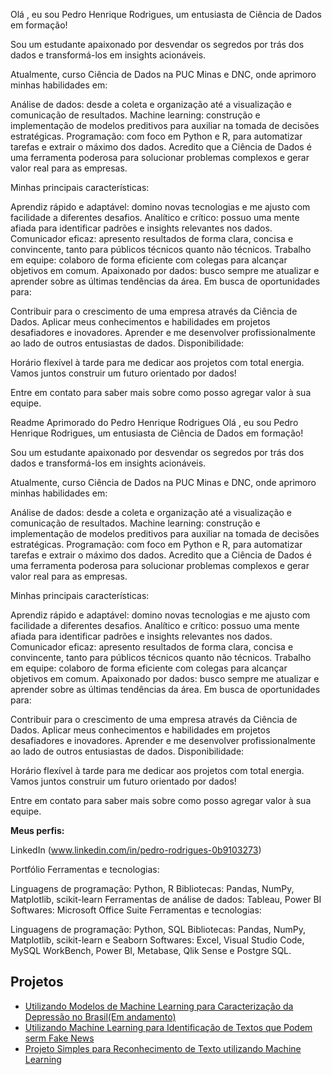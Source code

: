 
Olá , eu sou Pedro Henrique Rodrigues, um entusiasta de Ciência de Dados em formação!

Sou um estudante apaixonado por desvendar os segredos por trás dos dados e transformá-los em insights acionáveis.

Atualmente, curso Ciência de Dados na PUC Minas e DNC, onde aprimoro minhas habilidades em:

Análise de dados: desde a coleta e organização até a visualização e comunicação de resultados.
Machine learning: construção e implementação de modelos preditivos para auxiliar na tomada de decisões estratégicas.
Programação: com foco em Python e R, para automatizar tarefas e extrair o máximo dos dados.
Acredito que a Ciência de Dados é uma ferramenta poderosa para solucionar problemas complexos e gerar valor real para as empresas.

Minhas principais características:

Aprendiz rápido e adaptável: domino novas tecnologias e me ajusto com facilidade a diferentes desafios.
Analítico e crítico: possuo uma mente afiada para identificar padrões e insights relevantes nos dados.
Comunicador eficaz: apresento resultados de forma clara, concisa e convincente, tanto para públicos técnicos quanto não técnicos.
Trabalho em equipe: colaboro de forma eficiente com colegas para alcançar objetivos em comum.
Apaixonado por dados: busco sempre me atualizar e aprender sobre as últimas tendências da área.
Em busca de oportunidades para:

Contribuir para o crescimento de uma empresa através da Ciência de Dados.
Aplicar meus conhecimentos e habilidades em projetos desafiadores e inovadores.
Aprender e me desenvolver profissionalmente ao lado de outros entusiastas de dados.
Disponibilidade:

Horário flexível à tarde para me dedicar aos projetos com total energia.
Vamos juntos construir um futuro orientado por dados!

Entre em contato para saber mais sobre como posso agregar valor à sua equipe.

Readme Aprimorado do Pedro Henrique Rodrigues
Olá , eu sou Pedro Henrique Rodrigues, um entusiasta de Ciência de Dados em formação!

Sou um estudante apaixonado por desvendar os segredos por trás dos dados e transformá-los em insights acionáveis.

Atualmente, curso Ciência de Dados na PUC Minas e DNC, onde aprimoro minhas habilidades em:

Análise de dados: desde a coleta e organização até a visualização e comunicação de resultados.
Machine learning: construção e implementação de modelos preditivos para auxiliar na tomada de decisões estratégicas.
Programação: com foco em Python e R, para automatizar tarefas e extrair o máximo dos dados.
Acredito que a Ciência de Dados é uma ferramenta poderosa para solucionar problemas complexos e gerar valor real para as empresas.

Minhas principais características:

Aprendiz rápido e adaptável: domino novas tecnologias e me ajusto com facilidade a diferentes desafios.
Analítico e crítico: possuo uma mente afiada para identificar padrões e insights relevantes nos dados.
Comunicador eficaz: apresento resultados de forma clara, concisa e convincente, tanto para públicos técnicos quanto não técnicos.
Trabalho em equipe: colaboro de forma eficiente com colegas para alcançar objetivos em comum.
Apaixonado por dados: busco sempre me atualizar e aprender sobre as últimas tendências da área.
Em busca de oportunidades para:

Contribuir para o crescimento de uma empresa através da Ciência de Dados.
Aplicar meus conhecimentos e habilidades em projetos desafiadores e inovadores.
Aprender e me desenvolver profissionalmente ao lado de outros entusiastas de dados.
Disponibilidade:

Horário flexível à tarde para me dedicar aos projetos com total energia.
Vamos juntos construir um futuro orientado por dados!

Entre em contato para saber mais sobre como posso agregar valor à sua equipe.

**Meus perfis:**

LinkedIn (www.linkedin.com/in/pedro-rodrigues-0b9103273)

Portfólio
Ferramentas e tecnologias:

Linguagens de programação: Python, R
Bibliotecas: Pandas, NumPy, Matplotlib, scikit-learn
Ferramentas de análise de dados: Tableau, Power BI
Softwares: Microsoft Office Suite
Ferramentas e tecnologias:

Linguagens de programação: Python, SQL
Bibliotecas: Pandas, NumPy, Matplotlib, scikit-learn e Seaborn
Softwares: Excel, Visual Studio Code, MySQL WorkBench, Power BI, Metabase, Qlik Sense e Postgre SQL.

## Projetos 
- [Utilizando Modelos de Machine Learning para Caracterização da Depressão no Brasil(Em andamento)](https://github.com/Pedro-io/Utilizando-Modelos-de-Machine-Learning-para-Caracteriza--o-da-Depress-o-no-Brasil.git)
- [Utilizando Machine Learning para Identificação de Textos que Podem serm Fake News](https://github.com/Pedro-io/Usando-ML-e-Reconhecimento-de-texto-para-identificacao-e-fake-news.git)
- [Projeto Simples para Reconhecimento de Texto utilizando Machine Learning](https://github.com/Pedro-io/reconhecendo_texto_com_machine_learning.git)
